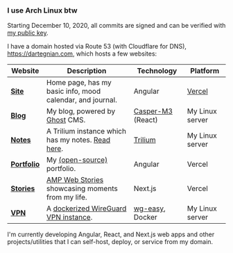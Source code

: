 ### I use Arch Linux btw

Starting December 10, 2020, all commits are signed and can be verified with [my public key](public_key.asc?raw=true).

I have a domain hosted via Route 53 (with Cloudflare for DNS), https://dartegnian.com, which hosts a few websites:

| **Website**                                          | **Description**                                                                                                        | **Technology**                       | **Platform**                       |
|---------------------------------------------------|---------------------------------------------------------------------------------------------------|------------------------|------------------------------------|
| [**Site**](https://dartegnian.com) | Home page, has my basic info, mood calendar, and journal. | Angular | [Vercel](https://vercel.com/) |
| [**Blog**](https://blog.dartegnian.com) | My blog, powered by [Ghost](https://ghost.org/) CMS. |[Casper-M3](https://github.com/Dartegnian/Casper-M3) (React) | My Linux server |
| [**Notes**](https://notes.dartegnian.com) | A Trilium instance which has my notes. [Read here](https://notes.dartegnian.com/share/about).  | [Trilium](https://github.com/zadam/trilium) |  My Linux server |
| [**Portfolio**](https://portfolio.dartegnian.com) | My [(open-source)](https://github.com/Dartegnian/portfolio) portfolio. | Angular | Vercel |
| [**Stories**](https://stories.dartegnian.com) | [AMP Web Stories](https://amp.dev/about/stories) showcasing moments from my life. | Next.js | Vercel |
| [**VPN**](https://wg.dartegnian.com) | A [dockerized WireGuard VPN instance](https://hub.docker.com/r/dartegnian/wg-easy-m3). | [wg-easy](https://github.com/wg-easy/wg-easy), Docker | My Linux server |

I'm currently developing Angular, React, and Next.js web apps and other projects/utilities that I can self-host, deploy, or service from my domain.
